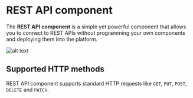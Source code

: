 # REST API component

The **REST API component** is a simple yet powerful component that allows you to connect to REST APIs without programming your own components and deploying them into the platform.

![alt text](https://cdn.elastic.io/documentation/rest-api-first-look.png "REST API component first look")

## Supported HTTP methods

REST API component supports standard HTTP requests like `GET`, `PUT`, `POST`, `DELETE` and `PATCH`.
